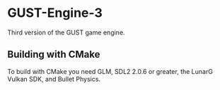# GUST-Engine-3
Third version of the GUST game engine.

## Building with CMake
To build with CMake you need GLM, SDL2 2.0.6 or greater, the LunarG Vulkan SDK, and Bullet Physics.